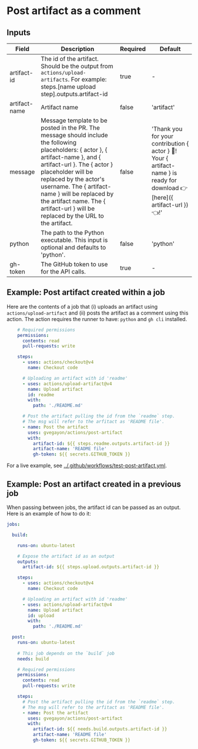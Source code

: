 # Post artifact as a comment

## Inputs

| Field         | Description                                                                                                                             | Required | Default        |
|---------------|-----------------------------------------------------------------------------------------------------------------------------------------|----------|----------------|
| artifact-id   | The id of the artifact. Should be the output from `actions/upload-artifacts`. For example: steps.[name upload step].outputs.artifact-id | true     | -              |
| artifact-name | Artifact name                                                                                                                           | false    | 'artifact'     |
| message       | Message template to be posted in the PR. The message should include the following placeholders: { actor }, { artifact-name }, and { artifact-url }. The { actor } placeholder will be replaced by the actor's username. The { artifact-name } will be replaced by the artifact name. The { artifact-url } will be replaced by the URL to the artifact. | false    | 'Thank you for your contribution { actor } :rocket:! Your { artifact-name } is ready for download :point_right: [here]({ artifact-url }) :point_left:!' |
| python        | The path to the Python executable. This input is optional and defaults to 'python'.                                                   | false    | 'python'       |
| gh-token      | The GitHub token to use for the API calls. | true | - |

## Example: Post artifact created within a job

Here are the contents of a job that (i) uploads an artifact using `actions/upload-artifact` and (ii) posts the artifact as a comment using this action. The action requires the runner to have: `python` and `gh cli` installed.


```yaml
    # Required permissions
    permissions:
      contents: read
      pull-requests: write

    steps:
      - uses: actions/checkout@v4
        name: Checkout code

      # Uploading an artifact with id 'readme'
      - uses: actions/upload-artifact@v4
        name: Upload artifact
        id: readme
        with:
          path: './README.md'

      # Post the artifact pulling the id from the `readme` step.
      # The msg will refer to the arfitact as 'README file'.
      - name: Post the artifact
        uses: gvegayon/actions/post-artifact
        with:
          artifact-id: ${{ steps.readme.outputs.artifact-id }}
          artifact-name: 'README file'
          gh-token: ${{ secrets.GITHUB_TOKEN }}
```

For a live example, see [../.github/workflows/test-post-artifact.yml](../.github/workflows/test-post-artifact.yml).

## Example: Post an artifact created in a previous job

When passing between jobs, the artifact id can be passed as an output. Here is an example of how to do it:

```yaml
jobs:

  build:

    runs-on: ubuntu-latest

    # Expose the artifact id as an output
    outputs:
      artifact-id: ${{ steps.upload.outputs.artifact-id }}

    steps:
      - uses: actions/checkout@v4
        name: Checkout code

      # Uploading an artifact with id 'readme'
      - uses: actions/upload-artifact@v4
        name: Upload artifact
        id: upload
        with:
          path: './README.md'

  post:
    runs-on: ubuntu-latest
    
    # This job depends on the `build` job
    needs: build

    # Required permissions
    permissions:
      contents: read
      pull-requests: write

    steps:
      # Post the artifact pulling the id from the `readme` step.
      # The msg will refer to the arfitact as 'README file'.
      - name: Post the artifact
        uses: gvegayon/actions/post-artifact
        with:
          artifact-id: ${{ needs.build.outputs.artifact-id }}
          artifact-name: 'README file'
          gh-token: ${{ secrets.GITHUB_TOKEN }}

```